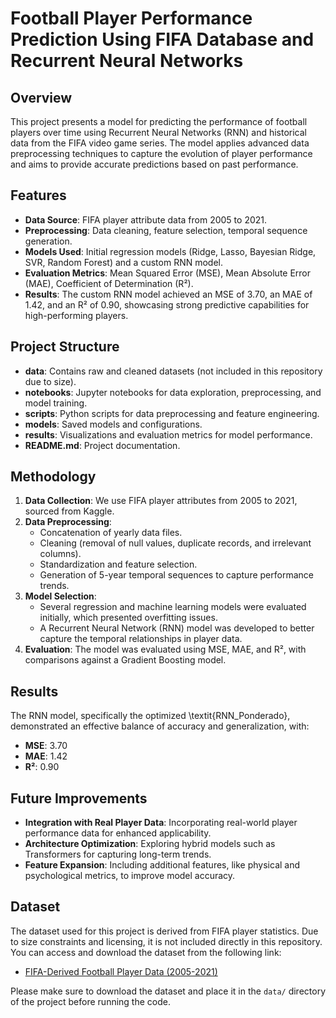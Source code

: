 # Football Player Performance Prediction Using FIFA Database and Recurrent Neural Networks

## Overview
This project presents a model for predicting the performance of football players over time using Recurrent Neural Networks (RNN) and historical data from the FIFA video game series. The model applies advanced data preprocessing techniques to capture the evolution of player performance and aims to provide accurate predictions based on past performance.

## Features
- **Data Source**: FIFA player attribute data from 2005 to 2021.
- **Preprocessing**: Data cleaning, feature selection, temporal sequence generation.
- **Models Used**: Initial regression models (Ridge, Lasso, Bayesian Ridge, SVR, Random Forest) and a custom RNN model.
- **Evaluation Metrics**: Mean Squared Error (MSE), Mean Absolute Error (MAE), Coefficient of Determination (R²).
- **Results**: The custom RNN model achieved an MSE of 3.70, an MAE of 1.42, and an R² of 0.90, showcasing strong predictive capabilities for high-performing players.

## Project Structure
- **data**: Contains raw and cleaned datasets (not included in this repository due to size).
- **notebooks**: Jupyter notebooks for data exploration, preprocessing, and model training.
- **scripts**: Python scripts for data preprocessing and feature engineering.
- **models**: Saved models and configurations.
- **results**: Visualizations and evaluation metrics for model performance.
- **README.md**: Project documentation.

## Methodology
1. **Data Collection**: We use FIFA player attributes from 2005 to 2021, sourced from Kaggle.
2. **Data Preprocessing**:
   - Concatenation of yearly data files.
   - Cleaning (removal of null values, duplicate records, and irrelevant columns).
   - Standardization and feature selection.
   - Generation of 5-year temporal sequences to capture performance trends.
3. **Model Selection**:
   - Several regression and machine learning models were evaluated initially, which presented overfitting issues.
   - A Recurrent Neural Network (RNN) model was developed to better capture the temporal relationships in player data.
4. **Evaluation**: The model was evaluated using MSE, MAE, and R², with comparisons against a Gradient Boosting model.

## Results
The RNN model, specifically the optimized \textit{RNN\_Ponderado}, demonstrated an effective balance of accuracy and generalization, with:
- **MSE**: 3.70
- **MAE**: 1.42
- **R²**: 0.90

## Future Improvements
- **Integration with Real Player Data**: Incorporating real-world player performance data for enhanced applicability.
- **Architecture Optimization**: Exploring hybrid models such as Transformers for capturing long-term trends.
- **Feature Expansion**: Including additional features, like physical and psychological metrics, to improve model accuracy.
## Dataset
The dataset used for this project is derived from FIFA player statistics. Due to size constraints and licensing, it is not included directly in this repository. You can access and download the dataset from the following link:

- [FIFA-Derived Football Player Data (2005-2021)](URL_DEL_ENLACE)

Please make sure to download the dataset and place it in the `data/` directory of the project before running the code.


